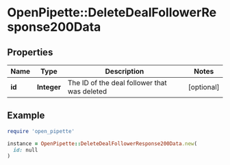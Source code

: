 # OpenPipette::DeleteDealFollowerResponse200Data

## Properties

| Name | Type | Description | Notes |
| ---- | ---- | ----------- | ----- |
| **id** | **Integer** | The ID of the deal follower that was deleted | [optional] |

## Example

```ruby
require 'open_pipette'

instance = OpenPipette::DeleteDealFollowerResponse200Data.new(
  id: null
)
```

